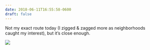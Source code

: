 ```yaml
---
date: 2018-06-11T16:55:58-0600
draft: false
---
```


Not my exact route today (I zigged & zagged more as neighborhoods caught my interest), but it’s close enough.

![](/images/2018/9cf7f3ef00.jpg)

